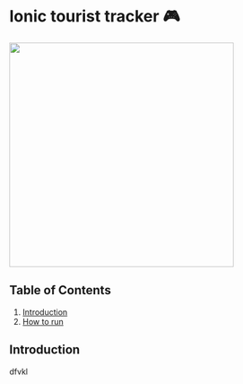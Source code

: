 # Ionic tourist tracker 🎮

<img src="" width="400" />


## Table of Contents

1. [Introduction](#Introduction)
2. [How to run](#How-to-run)

## Introduction 

dfvkl

